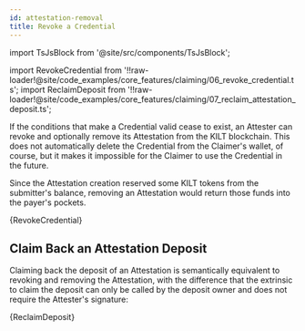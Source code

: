 ```yaml
---
id: attestation-removal
title: Revoke a Credential
---
```


import TsJsBlock from '@site/src/components/TsJsBlock';

import RevokeCredential from '!!raw-loader!@site/code_examples/core_features/claiming/06_revoke_credential.ts';
import ReclaimDeposit from '!!raw-loader!@site/code_examples/core_features/claiming/07_reclaim_attestation_deposit.ts';

If the conditions that make a Credential valid cease to exist, an Attester can revoke and optionally remove its Attestation from the KILT blockchain.
This does not automatically delete the Credential from the Claimer's wallet, of course, but it makes it impossible for the Claimer to use the Credential in the future.

Since the Attestation creation reserved some KILT tokens from the submitter's balance, removing an Attestation would return those funds into the payer's pockets.

<TsJsBlock>
  {RevokeCredential}
</TsJsBlock>

## Claim Back an Attestation Deposit

Claiming back the deposit of an Attestation is semantically equivalent to revoking and removing the Attestation, with the difference that the extrinsic to claim the deposit can only be called by the deposit owner and does not require the Attester's signature:

<TsJsBlock>
  {ReclaimDeposit}
</TsJsBlock>